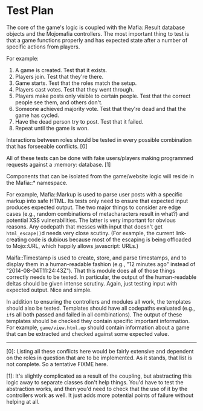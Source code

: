Test Plan
=========

The core of the game's logic is coupled with the Mafia::Result database
objects and the Mojomafia controllers. The most important thing to test is
that a game functions properly and has expected state after a number of
specific actions from players.

For example:

1. A game is created. Test that it exists.
2. Players join. Test that they're there.
3. Game starts. Test that the roles match the setup.
4. Players cast votes. Test that they went through.
5. Players make posts only visible to certain people. Test that the correct people see them, and others don't.
6. Someone achieved majority vote. Test that they're dead and that the game has cycled.
7. Have the dead person try to post. Test that it failed.
8. Repeat until the game is won.

Interactions between roles should be tested in every possible combination that
has forseeable conflicts. [0]

All of these tests can be done with fake users/players making programmed
requests against a :memory: database. [1]

Components that can be isolated from the game/website logic will reside in the
Mafia::* namespace. 

For example, Mafia::Markup is used to parse user posts with a specific markup
into safe HTML. Its tests only need to ensure that expected input produces
expected output. The two major things to consider are edge cases (e.g., random
combinations of metacharacters result in what?) and potential XSS
vulnerabilities. The latter is very important for obvious reasons. Any
codepath that messes with input that doesn't get `html_escape()`d needs very
close scutiny. (For example, the current link-creating code is dubious because
most of the escaping is being offloaded to Mojo::URL, which happily allows
javascript: URLs.)

Maifa::Timestamp is used to create, store, and parse timestamps, and to
display them in a human-readable fashion (e.g., "12 minutes ago" instead of
"2014-08-04T11:24:43Z"). That this module does all of those things correctly
needs to be tested. In particular, the output of the human-readable deltas
should be given intense scrutiny. Again, just testing input with expected
output. Nice and simple.

In addition to ensuring the controllers and modules all work, the templates
should also be tested. Templates should have all codepaths evaluated (e.g.,
`if`s all both passed and failed in all combinations). The output of these
templates should be checked they contain specific important information. For
example, `game/view.html.ep` should contain information about a game that can
be extracted and checked against some expected value.

---

[0]: Listing all these conflicts here would be fairly extensive and dependent
on the roles in question that are to be implemented. As it stands, that list
is not complete. So a tentative FIXME here.

[1]: It's slightly complicated as a result of the coupling, but abstracting
this logic away to separate classes don't help things. You'd have to test the
abstraction works, and then you'd need to check that the use of it by the
controllers work as well. It just adds more potential points of failure
without helping at all.
